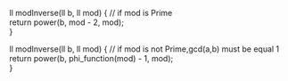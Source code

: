 ll modInverse(ll b, ll mod) { // if mod is Prime  
    return power(b, mod - 2, mod);  
}  
  
ll modInverse(ll b, ll mod) { // if mod is not Prime,gcd(a,b) must be equal 1  
    return power(b, phi_function(mod) - 1, mod);  
}